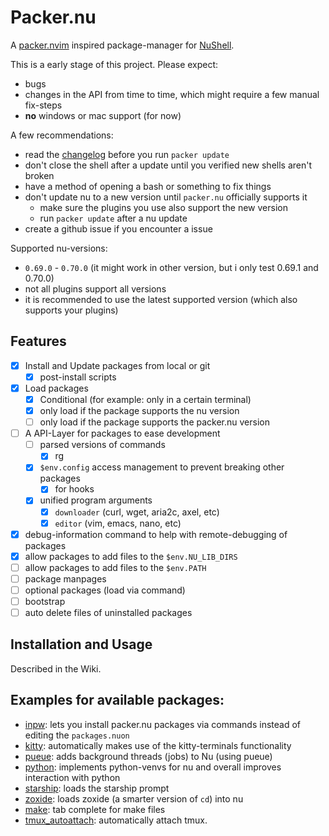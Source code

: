 # Packer.nu

A [packer.nvim][] inspired package-manager for [NuShell][].

This is a early stage of this project. Please expect:
- bugs
- changes in the API from time to time, which might require a few manual fix-steps
- **no** windows or mac support (for now)

A few recommendations:
- read the [changelog][] before you run `packer update`
- don't close the shell after a update until you verified new shells aren't broken
- have a method of opening a bash or something to fix things
- don't update nu to a new version until `packer.nu` officially supports it
	- make sure the plugins you use also support the new version
	- run `packer update` after a nu update
- create a github issue if you encounter a issue

Supported nu-versions:
- `0.69.0` - `0.70.0` (it might work in other version, but i only test 0.69.1 and 0.70.0)
- not all plugins support all versions
- it is recommended to use the latest supported version (which also supports your plugins)

## Features

- [x] Install and Update packages from local or git
	- [x] post-install scripts
- [x] Load packages
	- [x] Conditional (for example: only in a certain terminal)
	- [x] only load if the package supports the nu version
	- [ ] only load if the package supports the packer.nu version
- [ ] A API-Layer for packages to ease development
	- [ ] parsed versions of commands
		- [x] rg
	- [x] `$env.config` access management to prevent breaking other packages
		- [x] for hooks
	- [x] unified program arguments
		- [x] `downloader` (curl, wget, aria2c, axel, etc)
		- [x] `editor` (vim, emacs, nano, etc)
- [x] debug-information command to help with remote-debugging of packages
- [x] allow packages to add files to the `$env.NU_LIB_DIRS`
- [ ] allow packages to add files to the `$env.PATH`
- [ ] package manpages
- [ ] optional packages (load via command)
- [ ] bootstrap
- [ ] auto delete files of uninstalled packages

## Installation and Usage

Described in the Wiki.

## Examples for available packages:

- [inpw][]: lets you install packer.nu packages via commands instead of editing the `packages.nuon`
- [kitty][]: automatically makes use of the kitty-terminals functionality
- [pueue][]: adds background threads (jobs) to Nu (using pueue)
- [python][]: implements python-venvs for nu and overall improves interaction with python
- [starship][]: loads the starship prompt
- [zoxide][]: loads zoxide (a smarter version of `cd`) into nu
- [make][]: tab complete for make files
- [tmux_autoattach][]: automatically attach tmux.

<!-- internal -->
[changelog]: https://github.com/Jan9103/packer.nu/wiki/CHANGELOG
<!-- external -->
[packer.nvim]: https://github.com/wbthomason/packer.nvim
[NuShell]: https://github.com/nushell/nushell
<!-- packages -->
[starship]: https://github.com/jan9103/nushell_starship
[zoxide]: https://github.com/jan9103/nushell_zoxide
[inpw]: https://github.com/jan9103/nushell_inpw
[kitty]: https://github.com/jan9103/nushell_kitty
[pueue]: https://github.com/jan9103/nushell_pueue
[python]: https://github.com/jan9103/nushell_python
[make]: https://github.com/jan9103/nushell_make
[tmux_autoattach]: https://github.com/jan9103/nushell_tmux_autoattach
